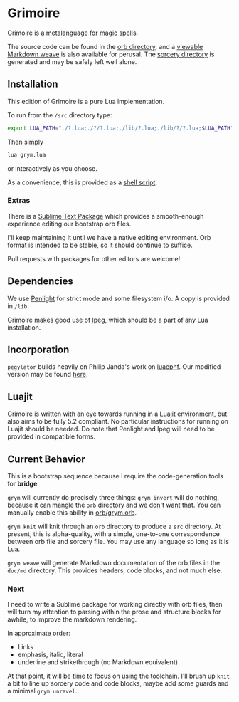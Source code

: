 # Grimoire

  Grimoire is a [metalanguage for magic spells](orb/notes/grimoire.org).

The source code can be found in the [orb directory](orb/), and a [viewable
Markdown weave](doc/md/) is also available for perusal. The 
[sorcery directory](src/) is generated and may be safely left well alone.


## Installation

  This edition of Grimoire is a pure Lua implementation. 

To run from the `/src` directory type:

```sh
export LUA_PATH="./?.lua;./?/?.lua;./lib/?.lua;./lib/?/?.lua;$LUA_PATH"
```

Then simply 

```sh
lua grym.lua
```

or interactively as you choose. 

As a convenience, this is provided as a [shell script](grym).


### Extras

  There is a [Sublime Text Package](etc/Grimoire.sublime-syntax) which
provides a smooth-enough experience editing our bootstrap orb files.

I'll keep maintaining it until we have a native editing environment.
Orb format is intended to be stable, so it should continue to suffice.

Pull requests with packages for other editors are welcome!


## Dependencies

  We use [Penlight](https://github.com/stevedonovan/Penlight) for strict mode
  and some filesystem i/o. A copy is provided in `/lib`. 

Grimoire makes good use of [lpeg](http://www.inf.puc-rio.br/~roberto/lpeg/),
which should be a part of any Lua installation.


## Incorporation

  `pegylator` builds heavily on Philip Janda's work on 
[luaepnf](https://siffiejoe.github.io/lua-luaepnf/). Our modified version may
be found [here](src/peg/epnf.lua). 


## Luajit

  Grimoire is written with an eye towards running in a Luajit environment, 
but also aims to be fully 5.2 compliant. No particular instructions for
running on Luajit should be needed. Do note that Penlight and lpeg will need
to be provided in compatible forms.


## Current Behavior

  This is a bootstrap sequence because I require the code-generation tools 
for **bridge**. 

`grym` will currently do precisely three things: `grym invert` will do nothing,
because it can mangle the `orb` directory and we don't want that. You can manually enable this ability in [orb/grym.orb](orb/grym.orb).

`grym knit` will knit through an `orb` directory to produce a `src` directory.
At present, this is alpha-quality, with a simple, one-to-one correspondence 
between orb file and sorcery file.  You may use any language so long as it is
Lua. 

`grym weave` will generate Markdown documentation of the orb files in the `doc/md` directory.  This provides headers, code blocks, and not much else.


### Next

  I need to write a Sublime package for working directly with orb files, then
will turn my attention to parsing within the prose and structure blocks for
awhile, to improve the markdown rendering.

In approximate order: 

- Links
- emphasis, italic, literal
- underline and strikethrough (no Markdown equivalent)

At that point, it will be time to focus on using the toolchain.  I'll brush up
`knit` a bit to line up sorcery code and code blocks, maybe add some guards
and a minimal `grym unravel`. 









